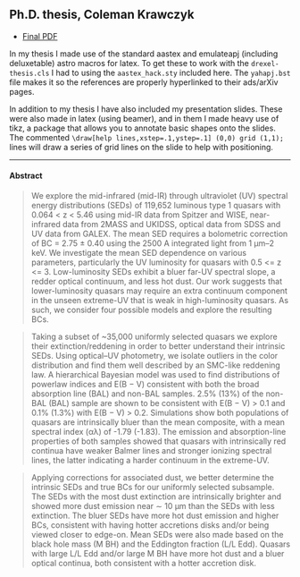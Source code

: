 ## Ph.D. thesis, Coleman Krawczyk

+ [Final PDF](thesis.pdf?raw=true)

In my thesis I made use of the standard aastex and emulateapj (including deluxetable) astro macros for latex. To get these to work with the `drexel-thesis.cls` I had to using the `aastex_hack.sty` included here. The `yahapj.bst` file makes it so the references are properly hyperlinked to their ads/arXiv pages.

In addition to my thesis I have also included my presentation slides. These were also made in latex (using beamer), and in them I made heavy use of tikz, a package that allows you to annotate basic shapes onto the slides. The commented `\draw[help lines,xstep=.1,ystep=.1] (0,0) grid (1,1);` lines will draw a series of grid lines on the slide to help with positioning.

--------------------------------------------------------------------------

#### Abstract 

> We explore the mid-infrared (mid-IR) through ultraviolet (UV) spectral energy distributions (SEDs) of 119,652 luminous type 1 quasars with 0.064 < z < 5.46 using mid-IR data from Spitzer and WISE, near-infrared data from 2MASS and UKIDSS, optical data from SDSS and UV data from GALEX. The mean SED requires a bolometric correction of BC = 2.75 ± 0.40 using the 2500 A integrated light from 1 μm–2 keV. We investigate the mean SED dependence on various parameters, particularly the UV luminosity for quasars with 0.5 <= z <= 3. Low-luminosity SEDs exhibit a bluer far-UV spectral slope, a redder optical continuum, and less hot dust. Our work suggests that lower-luminosity quasars may require an extra continuum component in the unseen extreme-UV that is weak in high-luminosity quasars. As such, we consider four possible models and explore the resulting BCs.

> Taking a subset of ~35,000 uniformly selected quasars we explore their extinction/reddening in order to better understand their intrinsic SEDs. Using optical–UV photometry, we isolate outliers in the color distribution and find them well described by an SMC-like reddening law. A hierarchical Bayesian model was used to find distributions of powerlaw indices and E(B − V) consistent with both the broad absorption line (BAL) and non-BAL samples. 2.5% (13%) of the non-BAL (BAL) sample are shown to be consistent with E(B − V) > 0.1 and 0.1% (1.3%) with E(B − V) > 0.2. Simulations show both populations of quasars are intrinsically bluer than the mean composite, with a mean spectral index (αλ) of -1.79 (-1.83). The emission and absorption-line properties of both samples showed that quasars with intrinsically red continua have weaker Balmer lines and stronger ionizing spectral lines, the latter indicating a harder continuum in the extreme-UV. 

> Applying corrections for associated dust, we better determine the intrinsic SEDs and true BCs for our uniformly selected subsample. The SEDs with the most dust extinction are intrinsically brighter and showed more dust emission near ∼ 10 μm than the SEDs with less extinction. The bluer SEDs have more hot dust emission and higher BCs, consistent with having hotter accretions disks and/or being viewed closer to edge-on. Mean SEDs were also made based on the black hole mass (M BH) and the Eddington fraction (L/L Edd). Quasars with large L/L Edd and/or large M BH have more hot dust and a bluer optical continua, both consistent with a hotter accretion disk.